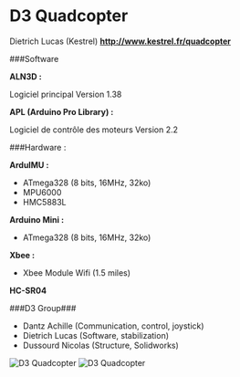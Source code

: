 D3 Quadcopter
==========

Dietrich Lucas (Kestrel)
**http://www.kestrel.fr/quadcopter**

###Software

**ALN3D :**

Logiciel principal
Version 1.38

**APL (Arduino Pro Library) :**

Logiciel de contrôle des moteurs
Version 2.2

###Hardware :

**ArduIMU :**
- ATmega328 (8 bits, 16MHz, 32ko)
- MPU6000
- HMC5883L

**Arduino Mini :**
- ATmega328 (8 bits, 16MHz, 32ko)

**Xbee :**
- Xbee Module Wifi (1.5 miles)

**HC-SR04**

###D3 Group###

- Dantz Achille (Communication, control, joystick)
- Dietrich Lucas (Software, stabilization)
- Dussourd Nicolas (Structure, Solidworks)

![D3 Quadcopter](http://www.kestrel.fr/infrarouges/data/quadcopter/a-P1000327.JPG "D3 Quadcopter")
![D3 Quadcopter](http://www.kestrel.fr/infrarouges/data/quadcopter/a-P1000324.JPG "D3 Quadcopter")
